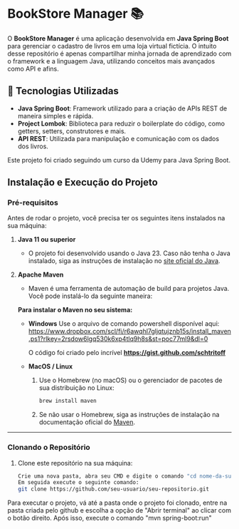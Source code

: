 # BookStore Manager 📚

O **BookStore Manager** é uma aplicação desenvolvida em **Java Spring Boot** para gerenciar o cadastro de livros em uma loja virtual fictícia. O intuito desse repositório é apenas compartilhar minha jornada de aprendizado com o framework e a linguagem Java, utilizando conceitos mais avançados como API e afins. 

## 🚀 Tecnologias Utilizadas

- **Java Spring Boot**: Framework utilizado para a criação de APIs REST de maneira simples e rápida.
- **Project Lombok**: Biblioteca para reduzir o boilerplate do código, como getters, setters, construtores e mais.
- **API REST**: Utilizada para manipulação e comunicação com os dados dos livros.

Este projeto foi criado seguindo um curso da Udemy para Java Spring Boot.

## Instalação e Execução do Projeto

### Pré-requisitos

Antes de rodar o projeto, você precisa ter os seguintes itens instalados na sua máquina:

1. **Java 11 ou superior**
   - O projeto foi desenvolvido usando o Java 23. Caso não tenha o Java instalado, siga as instruções de instalação no [site oficial do Java](https://adoptopenjdk.net/).

2. **Apache Maven**
   - Maven é uma ferramenta de automação de build para projetos Java. Você pode instalá-lo da seguinte maneira:

   **Para instalar o Maven no seu sistema:**

   - **Windows**
     Use o arquivo de comando powershell disponível aqui: https://www.dropbox.com/scl/fi/r6awqhl7gljqtujznb15s/install_maven.ps1?rlkey=2rsdow6lgq530k6xp4tlq9h8s&st=poc77ml9&dl=0

     O código foi criado pelo incrível **https://gist.github.com/schtritoff**

   - **MacOS / Linux**
     1. Use o Homebrew (no macOS) ou o gerenciador de pacotes de sua distribuição no Linux:
        ```bash
        brew install maven
        ```
     2. Se não usar o Homebrew, siga as instruções de instalação na documentação oficial do [Maven](https://maven.apache.org/install.html).

---

### Clonando o Repositório

1. Clone este repositório na sua máquina:

   ```bash
   Crie uma nova pasta, abra seu CMD e digite o comando "cd nome-da-sua-pasta" sem as aspas
   Em seguida execute o seguinte comando: 
   git clone https://github.com/seu-usuario/seu-repositorio.git


Para executar o projeto, vá até a pasta onde o projeto foi clonado, entre na pasta criada pelo github e escolha a opção de "Abrir terminal" ao clicar com o botão direito. Após isso, execute o comando "mvn spring-boot:run"
